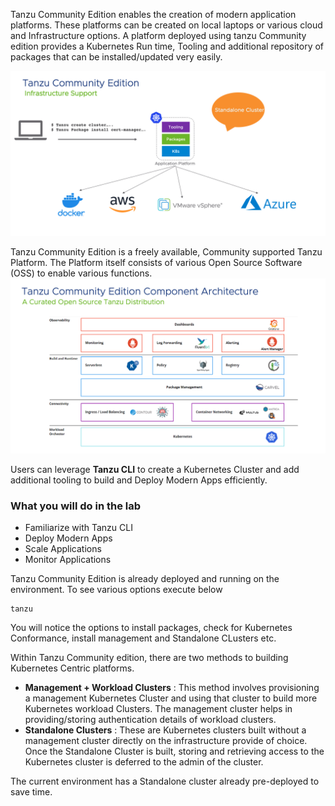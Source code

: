 Tanzu Community Edition enables the creation of modern application platforms. These platforms can be created on local laptops or various cloud and Infrastructure options. A platform deployed using tanzu Community edition provides a Kubernetes Run time, Tooling and additional repository of packages that can be installed/updated very easily.

![Tanzu Community Edition](images/tce-intro.png)

Tanzu Community Edition is a freely available, Community supported Tanzu Platform. The Platform itself consists of various Open Source Software (OSS) to enable various functions.
![Tanzu Community Edition Architecture](images/tce-architecture.png)

Users can leverage **Tanzu CLI** to create a Kubernetes Cluster and add additional tooling to build and Deploy Modern Apps efficiently.

### What you will do in the lab

* Familiarize with Tanzu CLI
* Deploy Modern Apps
* Scale Applications
* Monitor Applications
  
Tanzu Community Edition is already deployed and running on the environment.
To see various options execute below

```execute
tanzu
```

You will notice the options to install packages, check for Kubernetes Conformance, install management and Standalone CLusters etc.

Within Tanzu Community edition, there are two methods to building Kubernetes Centric platforms. 

* **Management + Workload Clusters** : This method involves provisioning a management Kubernetes Cluster and using that cluster to build more Kubernetes workload Clusters. The management cluster helps in providing/storing authentication details of workload clusters.
* **Standalone Clusters** : These are Kubernetes clusters built without a management cluster directly on the infrastructure provide of choice. Once the Standalone Cluster is built, storing and retrieving access to the Kubernetes cluster is deferred to the admin of the cluster.

The current environment has a Standalone cluster already pre-deployed to save time. 